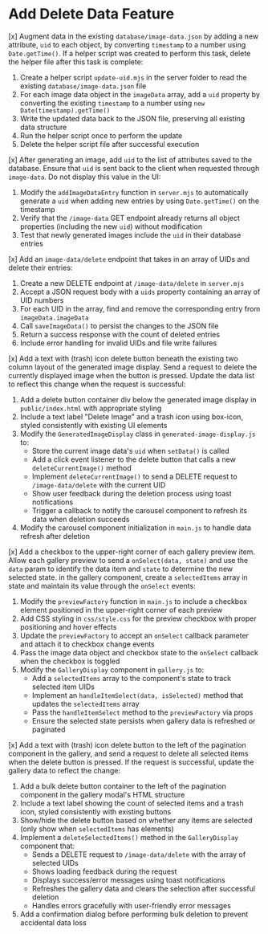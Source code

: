 # Add Delete Data Feature
[x] Augment data in the existing `database/image-data.json` by adding a new attribute, `uid` to each object, by converting `timestamp` to a number using `Date.getTime()`. If a helper script was created to perform this task, delete the helper file after this task is complete:
1. Create a helper script `update-uid.mjs` in the server folder to read the existing `database/image-data.json` file
2. For each image data object in the `imageData` array, add a `uid` property by converting the existing `timestamp` to a number using `new Date(timestamp).getTime()`
3. Write the updated data back to the JSON file, preserving all existing data structure
4. Run the helper script once to perform the update
5. Delete the helper script file after successful execution

[x] After generating an image, add `uid` to the list of attributes saved to the database. Ensure that `uid` is sent back to the client when requested through `image-data`. Do not display this value in the UI:
1. Modify the `addImageDataEntry` function in `server.mjs` to automatically generate a `uid` when adding new entries by using `Date.getTime()` on the timestamp
2. Verify that the `/image-data` GET endpoint already returns all object properties (including the new `uid`) without modification
3. Test that newly generated images include the `uid` in their database entries

[x] Add an `image-data/delete` endpoint that takes in an array of UIDs and delete their entries:
1. Create a new DELETE endpoint at `/image-data/delete` in `server.mjs`
2. Accept a JSON request body with a `uids` property containing an array of UID numbers
3. For each UID in the array, find and remove the corresponding entry from `imageData.imageData`
4. Call `saveImageData()` to persist the changes to the JSON file
5. Return a success response with the count of deleted entries
6. Include error handling for invalid UIDs and file write failures

[x] Add a text with (trash) icon delete button beneath the existing two column layout of the generated image display. Send a request to delete the currently displayed image when the button is pressed. Update the data list to reflect this change when the request is successful:
1. Add a delete button container div below the generated image display in `public/index.html` with appropriate styling
2. Include a text label "Delete Image" and a trash icon using box-icon, styled consistently with existing UI elements
3. Modify the `GeneratedImageDisplay` class in `generated-image-display.js` to:
   - Store the current image data's `uid` when `setData()` is called
   - Add a click event listener to the delete button that calls a new `deleteCurrentImage()` method
   - Implement `deleteCurrentImage()` to send a DELETE request to `/image-data/delete` with the current UID
   - Show user feedback during the deletion process using toast notifications
   - Trigger a callback to notify the carousel component to refresh its data when deletion succeeds
4. Modify the carousel component initialization in `main.js` to handle data refresh after deletion

[x] Add a checkbox to the upper-right corner of each gallery preview item. Allow each gallery preview to send a `onSelect(data, state)` and use the `data` param to identify the data item and `state` to determine the new selected state. in the gallery component, create a `selectedItems` array in state and maintain its value through the `onSelect` events:
1. Modify the `previewFactory` function in `main.js` to include a checkbox element positioned in the upper-right corner of each preview
2. Add CSS styling in `css/style.css` for the preview checkbox with proper positioning and hover effects
3. Update the `previewFactory` to accept an `onSelect` callback parameter and attach it to checkbox change events
4. Pass the image data object and checkbox state to the `onSelect` callback when the checkbox is toggled
5. Modify the `GalleryDisplay` component in `gallery.js` to:
   - Add a `selectedItems` array to the component's state to track selected item UIDs
   - Implement an `handleItemSelect(data, isSelected)` method that updates the `selectedItems` array
   - Pass the `handleItemSelect` method to the `previewFactory` via props
   - Ensure the selected state persists when gallery data is refreshed or paginated

[x] Add a text with (trash) icon delete button to the left of the pagination component in the gallery, and send a request to delete all selected items when the delete button is pressed. If the request is successful, update the gallery data to reflect the change:
1. Add a bulk delete button container to the left of the pagination component in the gallery modal's HTML structure
2. Include a text label showing the count of selected items and a trash icon, styled consistently with existing buttons
3. Show/hide the delete button based on whether any items are selected (only show when `selectedItems` has elements)
4. Implement a `deleteSelectedItems()` method in the `GalleryDisplay` component that:
   - Sends a DELETE request to `/image-data/delete` with the array of selected UIDs
   - Shows loading feedback during the request
   - Displays success/error messages using toast notifications
   - Refreshes the gallery data and clears the selection after successful deletion
   - Handles errors gracefully with user-friendly error messages
5. Add a confirmation dialog before performing bulk deletion to prevent accidental data loss

